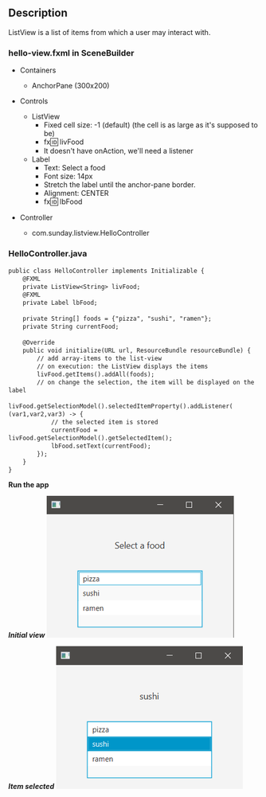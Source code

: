 ## Description

ListView is a list of items from which a user may interact with.

### hello-view.fxml in SceneBuilder

- Containers
  - AnchorPane (300x200)


- Controls
  - ListView
    - Fixed cell size: -1 (default) (the cell is as large as it's supposed to be)
    - fx:id: livFood
    - It doesn't have onAction, we'll need a listener
  - Label
    - Text: Select a food 
    - Font size: 14px 
    - Stretch the label until the anchor-pane border.
    - Alignment: CENTER
    - fx:id: lbFood


- Controller
  - com.sunday.listview.HelloController

### HelloController.java

~~~
public class HelloController implements Initializable {
    @FXML
    private ListView<String> livFood;
    @FXML
    private Label lbFood;

    private String[] foods = {"pizza", "sushi", "ramen"};
    private String currentFood;

    @Override
    public void initialize(URL url, ResourceBundle resourceBundle) {
        // add array-items to the list-view
        // on execution: the ListView displays the items
        livFood.getItems().addAll(foods);
        // on change the selection, the item will be displayed on the label
        livFood.getSelectionModel().selectedItemProperty().addListener( (var1,var2,var3) -> {
            // the selected item is stored
            currentFood = livFood.getSelectionModel().getSelectedItem();
            lbFood.setText(currentFood);
        });
    }
}
~~~

**Run the app**

***Initial view***
![](src/main/resources/images/initial-view.png)

***Item selected***
![](src/main/resources/images/sushi-selected.png)

